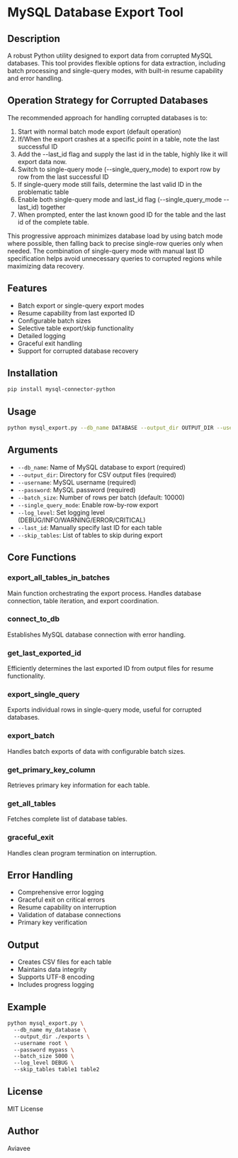 # MySQL Database Export Tool  

## Description  
A robust Python utility designed to export data from corrupted MySQL databases. This tool provides flexible options for data extraction, including batch processing and single-query modes, with built-in resume capability and error handling.  

## Operation Strategy for Corrupted Databases  
The recommended approach for handling corrupted databases is to:  
1. Start with normal batch mode export (default operation)  
2. If/When the export crashes at a specific point in a table, note the last successful ID
3. Add the --last_id flag and supply the last id in the table, highly like it will export data now.
4. Switch to single-query mode (--single_query_mode) to export row by row from the last successful ID  
5. If single-query mode still fails, determine the last valid ID in the problematic table  
6. Enable both single-query mode and last_id flag (--single_query_mode --last_id) together  
7. When prompted, enter the last known good ID for the table and the last id of the complete table.

This progressive approach minimizes database load by using batch mode where possible, then falling back to precise single-row queries only when needed. The combination of single-query mode with manual last ID specification helps avoid unnecessary queries to corrupted regions while maximizing data recovery.  

## Features  
- Batch export or single-query export modes  
- Resume capability from last exported ID  
- Configurable batch sizes  
- Selective table export/skip functionality  
- Detailed logging  
- Graceful exit handling  
- Support for corrupted database recovery  

## Installation  

``` bash  
pip install mysql-connector-python  
```  

## Usage  

``` bash  
python mysql_export.py --db_name DATABASE --output_dir OUTPUT_DIR --username USER --password PASS [options]  
```  

## Arguments  
- `--db_name`: Name of MySQL database to export (required)  
- `--output_dir`: Directory for CSV output files (required)  
- `--username`: MySQL username (required)  
- `--password`: MySQL password (required)  
- `--batch_size`: Number of rows per batch (default: 10000)  
- `--single_query_mode`: Enable row-by-row export  
- `--log_level`: Set logging level (DEBUG/INFO/WARNING/ERROR/CRITICAL)  
- `--last_id`: Manually specify last ID for each table  
- `--skip_tables`: List of tables to skip during export  

## Core Functions  

### export_all_tables_in_batches  
Main function orchestrating the export process. Handles database connection, table iteration, and export coordination.  

### connect_to_db  
Establishes MySQL database connection with error handling.  

### get_last_exported_id  
Efficiently determines the last exported ID from output files for resume functionality.  

### export_single_query  
Exports individual rows in single-query mode, useful for corrupted databases.  

### export_batch  
Handles batch exports of data with configurable batch sizes.  

### get_primary_key_column  
Retrieves primary key information for each table.  

### get_all_tables  
Fetches complete list of database tables.  

### graceful_exit  
Handles clean program termination on interruption.  

## Error Handling  
- Comprehensive error logging  
- Graceful exit on critical errors  
- Resume capability on interruption  
- Validation of database connections  
- Primary key verification  

## Output  
- Creates CSV files for each table  
- Maintains data integrity  
- Supports UTF-8 encoding  
- Includes progress logging  

## Example  

``` bash  
python mysql_export.py \  
  --db_name my_database \  
  --output_dir ./exports \  
  --username root \  
  --password mypass \  
  --batch_size 5000 \  
  --log_level DEBUG \  
  --skip_tables table1 table2  
```  

## License  
MIT License  

## Author  
Aviavee
